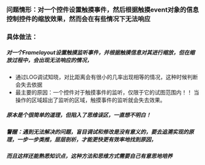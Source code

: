 ### 问题情形：对一个控件设置触摸事件，然后根据触摸event对象的信息控制控件的缩放效果，然而会在有些情况下无法响应

### 具体做法：
##### 对一个Framelayout设置触摸监听事件，并根据触摸信息对其进行缩放，但在缩放过程中，会出现无法响应的情况，
* 通过LOG调试知晓，对比距离会有很小的几率出现相等的情况，这种时候判断会失去依据
* 最主要的原因：一个控件对于触摸事件的监听，仅限于它的试图范围内！！ 当操作的区域超出了监听的区域，触摸事件的监听就会失去效果。

##### 原本是个很简单的道理，但陷入了思维误区，一直想不明白！

##### 警醒：遇到无法解决的问题，盲目调试和修改是没有意义的，要去追溯实现的原理，一步一步类推，层层剖析，才能更快更有效率地找到原因，
##### 而且这样还能熟悉知识点，这种方法和思维方式需要自己有意思地培养
